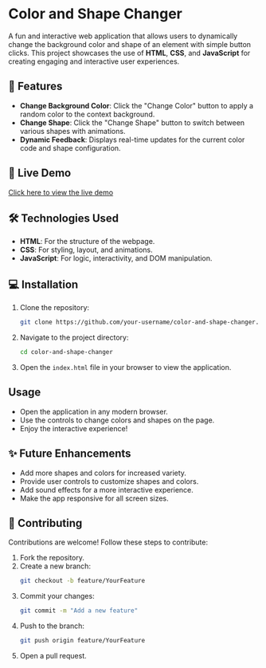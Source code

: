 # Color and Shape Changer

A fun and interactive web application that allows users to dynamically change the background color and shape of an element with simple button clicks. This project showcases the use of **HTML**, **CSS**, and **JavaScript** for creating engaging and interactive user experiences.

## 🌟 Features

- **Change Background Color**: Click the "Change Color" button to apply a random color to the context background.
- **Change Shape**: Click the "Change Shape" button to switch between various shapes with animations.
- **Dynamic Feedback**: Displays real-time updates for the current color code and shape configuration.

## 🚀 Live Demo

[Click here to view the live demo](https://your-demo-link-here)  


## 🛠️ Technologies Used

- **HTML**: For the structure of the webpage.
- **CSS**: For styling, layout, and animations.
- **JavaScript**: For logic, interactivity, and DOM manipulation.
  

## 💻 Installation

1. Clone the repository:
    ```bash
    git clone https://github.com/your-username/color-and-shape-changer.git
    ```

2. Navigate to the project directory:
    ```bash
    cd color-and-shape-changer
    ```

3. Open the `index.html` file in your browser to view the application.

## Usage

- Open the application in any modern browser.
- Use the controls to change colors and shapes on the page.
- Enjoy the interactive experience!

## ✨ Future Enhancements

- Add more shapes and colors for increased variety.
- Provide user controls to customize shapes and colors.
- Add sound effects for a more interactive experience.
- Make the app responsive for all screen sizes.

## 🤝 Contributing

Contributions are welcome! Follow these steps to contribute:

1. Fork the repository.
2. Create a new branch:
    ```bash
    git checkout -b feature/YourFeature
    ```
3. Commit your changes:
    ```bash
    git commit -m "Add a new feature"
    ```
4. Push to the branch:
    ```bash
    git push origin feature/YourFeature
    ```
5. Open a pull request.
